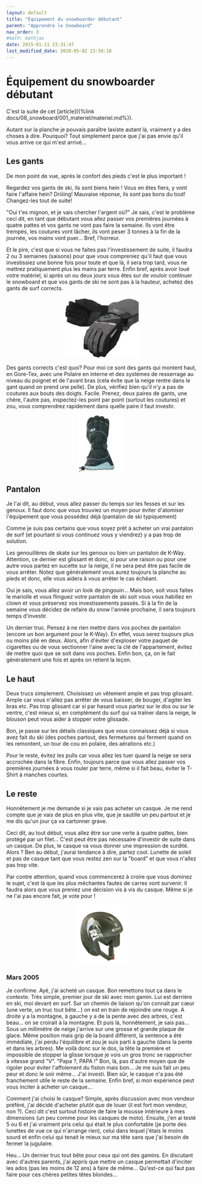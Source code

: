 ```yaml
---
layout: default
title: "Équipement du snowboarder débutant"
parent: "Apprendre le Snowboard"
nav_order: 3
#math: mathjax
date: 2015-01-11 23:31:47
last_modified_date: 2020-05-02 23:50:18
---
```



# Équipement du snowboarder débutant

C'est la suite de cet [article]({%link docs/08_snowboard/001_materiel/materiel.md%}).

Autant sur la planche je pouvais paraître laxiste autant là, vraiment y a des choses à dire. Pourquoi? Tout simplement parce que j'ai pas envie qu'il vous arrive ce qui m'est arrivé...

## Les gants

De mon point de vue, après le confort des pieds c'est le plus important !

Regardez vos gants de ski, ils sont biens hein ! Vous en êtes fiers, y vont faire l'affaire hein? Driiiing! Mauvaise réponse, ils sont pas bons du tout! Changez-les tout de suite!

"Oui t'es mignon, et je vais chercher l'argent où?" Je sais, c'est le problème ceci dit, en tant que débutant vous allez passer vos premières journées à quatre pattes et vos gants ne vont pas faire la semaine. Ils vont être trempés, les coutures vont lâcher, ils vont peser 3 tonnes à la fin de la journée, vos mains vont puer... Bref, l'horreur.

Et le pire, c'est que si vous ne faites pas l'investissement de suite, il faudra 2 ou 3 semaines (saisons) pour que vous compreniez qu'il faut que vous investissiez une bonne fois pour toute et que là, il sera trop tard, vous ne mettrez pratiquement plus les mains par terre. Enfin bref, après avoir loué votre matériel, si après un ou deux jours vous êtes sur de vouloir continuer le snowboard et que vos gants de ski ne sont pas à la hauteur, achetez des gants de surf corrects.

<div align="center">
<img src="./assets/gants.webp" alt="" loading="lazy"/>
</div>


Des gants corrects c'est quoi? Pour moi ce sont des gants qui montent haut, en Gore-Tex, avec une Polaire en interne et des systèmes de resserrage au niveau du poignet et de l'avant bras (cela évite que la neige rentre dans le gant quand on prend une pelle). De plus, vérifiez bien qu'il n'y a pas de coutures aux bouts des doigts. Facile. Prenez, deux paires de gants, une chère, l'autre pas, inspectez-les point par point (surtout les coutures) et zou, vous comprendrez rapidement dans quelle paire il faut investir.

<div align="center">
<img src="./assets/gants2.webp" alt="" loading="lazy"/>
</div>

## Pantalon

Je l'ai dit, au début, vous allez passer du temps sur les fesses et sur les genoux. Il faut donc que vous trouviez un moyen pour éviter d'atomiser l'équipement que vous possédez déjà (pantalon de ski typiquement)

Comme je suis pas certains que vous soyez prêt à acheter un vrai pantalon de surf (et pourtant si vous continuez vous y viendrez) y a pas trop de solution.

Les genouillères de skate sur les genoux ou bien un pantalon de K-Way. Attention, ce dernier est glissant et donc, si pour une raison ou pour une autre vous partez en sucette sur la neige, il ne sera peut être pas facile de vous arrêter. Notez que généralement vous aurez toujours la planche au pieds et donc, elle vous aidera à vous arrêter le cas échéant.

Oui je sais, vous allez avoir un look de pingouin... Mais bon, soit vous faites le mariolle et vous flinguez votre pantalon de ski soit vous vous habillez en clown et vous préservez vos investissements passés. Si à la fin de la semaine vous décidez de refaire du snow l'année prochaine, il sera toujours temps d'investir.

Un dernier truc. Pensez à ne rien mettre dans vos poches de pantalon (encore un bon argument pour le K-Way). En effet, vous serez toujours plus ou moins plié en deux. Alors, afin d'éviter d'exploser votre paquet de cigarettes ou de vous sectionner l'aine avec la clé de l'appartement, évitez de mettre quoi que se soit dans vos poches. Enfin bon, ça, on le fait généralement une fois et après on retient la leçon.

## Le haut

Deux trucs simplement. Choisissez un vêtement ample et pas trop glissant. Ample car vous n'allez pas arrêter de vous baisser, de bouger, d'agiter les bras etc. Pas trop glissant car si par hasard vous partez sur le dos ou sur le ventre, c'est mieux si, en complément du surf qui va traîner dans la neige, le blouson peut vous aider à stopper votre glissade.

Bon, je passe sur les détails classiques que vous connaissez déjà si vous avez fait du ski (des poches partout, des fermetures qui ferment quand on les remontent, un tour de cou en polaire, des aérations etc.)

Pour le reste, évitez les pulls car vous allez les tuer quand la neige se sera accrochée dans la fibre. Enfin, toujours parce que vous allez passer vos premières journées à vous rouler par terre, même si il fait beau, éviter le T-Shirt à manches courtes.

## Le reste

Honnêtement je me demande si je vais pas acheter un casque. Je me rend compte que je vais de plus en plus vite, que je sautille un peu partout et je me dis qu'un jour ça va cartonner grave.

Ceci dit, au tout début, vous allez être sur une verte à quatre pattes, bien protégé par un filet... C'est peut être pas nécessaire d'investir de suite dans un casque. De plus, le casque va vous donner une impression de surdité. Alors ? Ben au début, j'aurai tendance à dire, partez cool. Lunette de soleil et pas de casque tant que vous restez zen sur la "board" et que vous n'allez pas trop vite.

Par contre attention, quand vous commencerez à croire que vous dominez le sujet, c'est là que les plus méchantes fautes de carres vont survenir. Il faudra alors que vous preniez une décision vis à vis du casque. Même si je ne l'ai pas encore fait, je vote pour !

<div align="center">
<img src="./assets/casque.webp" alt="" loading="lazy"/>
</div>

### Mars 2005

Je confirme. Ayé, j'ai acheté un casque. Bon remettons tout ça dans le contexte. Très simple, premier jour de ski avec mon gamin. Lui est derrière en ski, moi devant en surf. Sur un chemin de liaison qu'on connaît par cœur (une verte, un truc tout bête...) on est en train de rejoindre une rouge. A droite y a la montagne, à gauche y a de la pente avec des arbres, c'est beau... on se croirait à la montagne. Et puis là, honnêtement, je sais pas... Sous un millimètre de neige j'arrive sur une grosse et grande plaque de glace. Même position mais grip de la board différent, la sentence a été immédiate, j'ai perdu l'équilibre et zou je suis parti à gauche (dans la pente et dans les arbres). Me voilà donc sur le dos, la tête la première et impossible de stopper la glisse lorsque je vois un gros tronc se rapprocher à vitesse grand "V". "Papa ?, PAPA !" Bon, là, pas d'autre moyen que de rigoler pour éviter l'affolement du fiston mais bon... Je me suis fait un peu peur et donc le soir même... J'ai investi. Bien sûr, le casque n'a pas été franchement utile le reste de la semaine. Enfin bref, si mon expérience peut vous inciter à acheter un casque...

Comment j'ai choisi le casque? Simple, après discussion avec mon vendeur préféré, j'ai décidé d'acheter plutôt que de louer (il est fort mon vendeur, non ?). Ceci dit c'est surtout histoire de faire la mousse intérieure à mes dimensions (un peu comme pour les casques de moto). Ensuite, j'en ai testé 5 ou 6 et j'ai vraiment pris celui qui était le plus confortable (je porte des lunettes de vue ce qui n'arrange rien), celui dans lequel j'étais le moins sourd et enfin celui qui tenait le mieux sur ma tête sans que j'ai besoin de fermer la jugulaire.

Heu... Un dernier truc tout bête pour ceux qui ont des gamins. En discutant avec d'autres parents, j'ai appris que mettre un casque permettait d'inciter les ados (pas les moins de 12 ans) à faire de même... Qu'est-ce qui faut pas faire pour ces chères petites têtes blondes...

